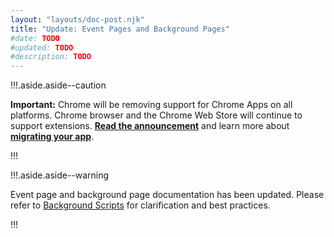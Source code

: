 ```yaml
---
layout: "layouts/doc-post.njk"
title: "Update: Event Pages and Background Pages"
#date: TODO
#updated: TODO
#description: TODO
---
```


!!!.aside.aside--caution

**Important:** Chrome will be removing support for Chrome Apps on all platforms. Chrome browser and
the Chrome Web Store will continue to support extensions. [**Read the announcement**][1] and learn
more about [**migrating your app**][2].

!!!

!!!.aside.aside--warning

Event page and background page documentation has been updated. Please refer to [Background
Scripts][3] for clarification and best practices.

!!!

[1]: https://blog.chromium.org/2020/01/moving-forward-from-chrome-apps.html
[2]: https://developers.chrome.com/apps/migration
[3]: /background_pages
